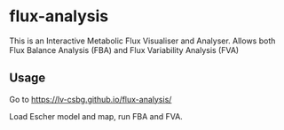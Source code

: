 # flux-analysis

This is an Interactive Metabolic Flux Visualiser and Analyser.
Allows both Flux Balance Analysis (FBA) and Flux Variability Analysis (FVA)

## Usage

Go to https://lv-csbg.github.io/flux-analysis/

Load Escher model and map, run FBA and FVA.
